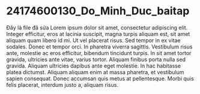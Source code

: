 # 24174600130_Do_Minh_Duc_baitap
Đây là file đã sửa
Lorem ipsum dolor sit amet, consectetur adipiscing elit. Integer efficitur, eros at lacinia 
suscipit, magna turpis aliquam est, sit amet aliquam quam libero id mi. Ut vel placerat risus. 
Sed tempor in ex vitae sodales. Donec et tempor orci. In pharetra viverra sagittis. Vestibulum 
risus ante, molestie ac eros efficitur, bibendum tincidunt turpis. In sit amet tortor gravida, 
ultricies ante vitae, varius tortor. Aliquam finibus porta nulla sed gravida. Aliquam ultricies 
dapibus ante eget molestie. In hac habitasse platea dictumst. Aliquam aliquam enim at massa 
pharetra, et vestibulum sapien consequat. Donec accumsan quis metus at pellentesque. Morbi 
quis felis placerat, interdum justo a, aliquam risus.

